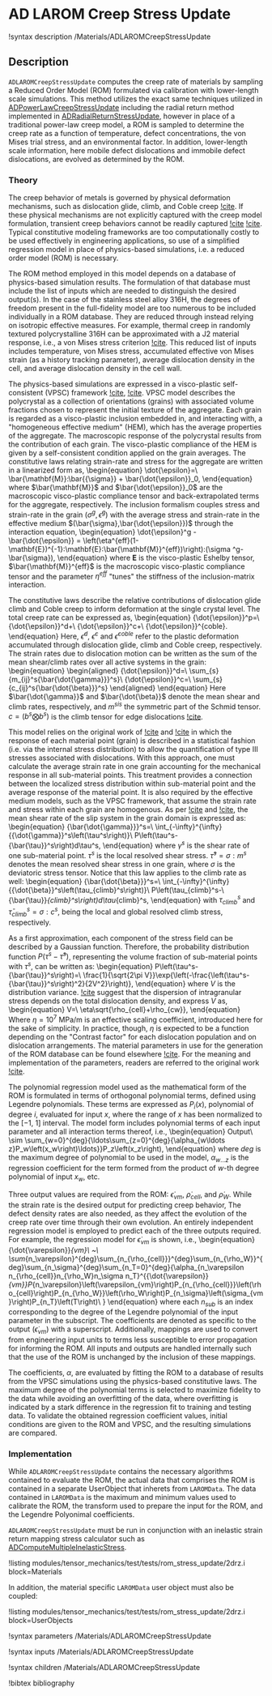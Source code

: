 # AD LAROM Creep Stress Update

!syntax description /Materials/ADLAROMCreepStressUpdate

## Description

`ADLAROMCreepStressUpdate` computes the creep rate of materials by sampling a Reduced Order Model (ROM) formulated
via calibration with lower-length scale simulations. This method utilizes the exact same techniques
utilized in [ADPowerLawCreepStressUpdate](/ADPowerLawCreepStressUpdate.md) including the radial
return method implemented in [ADRadialReturnStressUpdate](/ADRadialReturnStressUpdate.md), however
in place of a traditional power-law creep model, a ROM is sampled to determine the creep rate as a
function of temperature, defect concentrations, the von Mises trial stress, and an environmental
factor. In addition, lower-length scale information, here mobile defect dislocations and immobile
defect dislocations, are evolved as determined by the ROM.

### Theory

The creep behavior of metals is governed by physical deformation mechanisms, such as dislocation
glide, climb, and Coble creep [!cite](Asaro:1983kf). If these physical mechanisms are not
explicitly captured with the creep model formulation, transient creep behaviors cannot be readily
captured [!cite](Wen:2017hu) [!cite](Wen:wv). Typical constitutive modeling frameworks are too
computationally costly to be used effectively in engineering applications, so use of a simplified
regression model in place of physics-based simulations, i.e. a reduced order model (ROM) is
necessary.

The ROM method employed in this model depends on a database of physics-based simulation results. The
formulation of that database must include the list of inputs which are needed to distinguish the
desired output(s). In the case of the stainless steel alloy 316H, the degrees of freedom present in
the full-fidelity model are too numerous to be included individually in a ROM database. They are
reduced through instead relying on isotropic effective measures. For example, thermal creep in
randomly textured polycrystalline 316H can be approximated with a J2 material response, i.e., a von
Mises stress criterion [!cite](Hutchinson:1976dr). This reduced list of inputs includes temperature,
von Mises stress, accumulated effective von Mises strain (as a history tracking parameter), average
dislocation density in the cell, and average dislocation density in the cell wall.

The physics-based simulations are expressed in a visco-plastic self-consistent (VPSC) framework
[!cite](Lebensohn:1993gn), [!cite](Lebensohn:2007iq). VPSC model describes the polycrystal as a
collection of orientations (grains) with associated volume fractions chosen to represent the initial
texture of the aggregate. Each grain is regarded as a visco-plastic inclusion embedded in, and
interacting with, a "homogeneous effective medium" (HEM), which has the average properties of the
aggregate. The macroscopic response of the polycrystal results from the contribution of each grain.
The visco-plastic compliance of the HEM is given by a self-consistent condition applied on the grain
averages. The constitutive laws relating strain-rate and stress for the aggregate are written in a
linearized form as,
\begin{equation}
  \dot{\epsilon}=\ \bar{\mathbf{M}}:\bar{{\sigma}} + \bar{\dot{\epsilon}}_0,
\end{equation}
where $\bar{\mathbf{M}}$ and $\bar{\dot{\epsilon}}_0$ are the macroscopic visco-plastic compliance tensor
and back-extrapolated terms for the aggregate, respectively. The inclusion formalism couples stress
and strain-rate in the grain $(\sigma ^g,\dot{\epsilon}^g)$ with the average stress and strain-rate in the effective medium $(\bar{\sigma},\bar{\dot{\epsilon}})$ through the interaction equation,
\begin{equation}
  \dot{\epsilon}^g - \bar{\dot{\epsilon}} = \left(\eta^{eff}(1-\mathbf{E})^{-1}:\mathbf{E}:\bar{\mathbf{M}}^{eff})\right):(\sigma ^g-\bar{\sigma}),
\end{equation}
where $\mathbf{E}$ is the visco-plastic Eshelby tensor, $\bar{\mathbf{M}}^{eff}$ is the macroscopic
visco-plastic compliance tensor and the parameter $\eta^{eff}$ "tunes" the stiffness of the
inclusion-matrix interaction.

The constitutive laws describe the relative contributions of dislocation glide climb and Coble creep to inform
deformation at the single crystal level. The total creep rate can be expressed as,
\begin{equation}
  {\dot{\epsilon}}^p=\ {\dot{\epsilon}}^d+\ {\dot{\epsilon}}^c+\ {\dot{\epsilon}}^{coble}.
\end{equation}
Here, ${\dot{\epsilon}}^d$, ${\dot{\epsilon}}^c$ and  ${\dot{\epsilon}}^{coble}$ refer to the plastic
deformation accumulated through dislocation glide, climb and Coble creep, respectively. The strain
rates due to dislocation motion can be written as the sum of the mean shear/climb rates over all active systems in the grain:
\begin{equation}
  \begin{aligned}
    {\dot{\epsilon}}^d=\ \sum_{s}{m_{ij}^s{\bar{\dot{\gamma}}}^s}\\
    {\dot{\epsilon}}^c=\ \sum_{s}{c_{ij}^s{\bar{\dot{\beta}}}^s}
  \end{aligned}
\end{equation}
Here $\bar{\dot{\gamma}}$  and $\bar{\dot{\beta}}$ denote the mean shear and climb rates, respectively, and
$m^{sis}$ the symmetric part of the Schmid tensor. $c=(b^s\bigotimes b^s)$ is  the climb tensor for
edge dislocations [!cite](Lebensohn:2010hr).

This model relies on the original work of [!cite](Wang:2017fo) and [!cite](Wang:2016fs) in which the
response of each material point (grain) is described in a statistical fashion (i.e. via the internal
stress distribution) to allow the quantification of type III stresses associated with dislocations.
With this approach, one must calculate the average strain rate in one grain accounting for the
mechanical response in all sub-material points. This treatment provides a connection between the
localized stress distribution within sub-material point and the average response of the material
point.   It is also required by the effective medium models, such as the VPSC framework, that assume
the strain rate and stress within each grain are homogenous. As per [!cite](Wang:2017fo) and
[!cite](Wang:2016fs), the mean shear rate of the slip system in the grain domain is expressed as:
\begin{equation}
  {\bar{\dot{\gamma}}}^s=\ \int_{-\infty}^{\infty}{{\dot{\gamma}}^s\left(\tau^s\right)}\ P\left(\tau^s-{\bar{\tau}}^s\right)d\tau^s,
\end{equation}
where ${\dot{\gamma}}^s$ is the shear rate of one sub-material point. $\tau^s$ is the local resolved shear stress.
${\bar{\tau}}^s=\sigma :m^s$ denotes the mean resolved shear stress in one grain, where $\sigma$ is
the deviatoric stress tensor. Notice that this law applies to the climb rate as well:
\begin{equation}
  {\bar{\dot{\beta}}}^s=\ \int_{-\infty}^{\infty}{{\dot{\beta}}^s\left(\tau_{climb}^s\right)}\ P\left(\tau_{climb}^s-\ {\bar{\tau}}_{climb}^s\right)d\tau_{climb}^s,
\end{equation}
with $\tau_{climb}^s$ and ${\bar{\tau}}_{climb}^s=\sigma: c^s$, being the local and global resolved climb stress, respectively.

As a first approximation, each component of the stress field can be described by a Gaussian
function. Therefore, the probability distribution function $P\left(\tau^s-{\bar{\tau}}^s\right)$,
representing the volume fraction of sub-material points with $\tau^s$, can be written as:
\begin{equation}
  P\left(\tau^s-{\bar{\tau}}^s\right)=\ \frac{1}{\sqrt{2\pi V}}\exp{\left(-\frac{\left(\tau^s-{\bar{\tau}}^s\right)^2}{2V^2}\right)},
\end{equation}
where $V$ is the distribution variance. [!cite](Wang:2016fs) suggest that the dispersion of intragranular stress
depends on the total dislocation density, and express $V$ as,
\begin{equation}
  V=\ \eta\sqrt{\rho_{cell}+\rho_{cw}},
\end{equation}
Where $\eta={10}^7$ MPa/m is an effective scaling coefficient, introduced here for the sake of simplicity. In practice, though, $\eta$ is
expected to be a function depending on the "Contrast factor" for each dislocation population and on
dislocation arrangements. The material parameters in use for the generation of the ROM database can
be found elsewhere [!cite](Tallman:YBweFy2x). For the meaning and implementation of the parameters,
readers are referred to the original work [!cite](Wen:wv).


The polynomial regression model used as the mathematical form of the ROM is formulated in terms of orthogonal polynomial
terms, defined using Legendre polynomials. These terms are expressed as $P_i\left(x\right)$,
polynomial of degree $i$, evaluated for input $x$, where the range of $x$ has been normalized to the
$\left[-1,\ 1\right]$ interval. The model form includes polynomial terms of each input parameter and all interaction terms thereof, i.e.,
\begin{equation}
	Output\ \sim \sum_{w=0}^{deg}{\ldots\sum_{z=0}^{deg}{\alpha_{w\ldots z}P_w\left(x_w\right)\ldots}}P_z\left(x_z\right),
\end{equation}
where $deg$ is the maximum degree of polynomial to be used in the model, $\alpha_{w\ldots z}$ is the regression coefficient for the term formed from the
 product of $w$-th degree polynomial of input $x_w$, etc.

Three output values are required from the ROM: $\dot{\epsilon}_{vm}$, ${\dot{\rho}}_{cell}$, and
${\dot{\rho}}_W$. While the strain rate is the desired output for predicting creep behavior, The
defect density rates are also needed, as they affect the evolution of the creep rate over time
through their own evolution. An entirely independent regression model is employed to predict each of
the three outputs required. For example, the regression model for $\dot{\epsilon}_{vm}$ is shown, i.e.,
\begin{equation}
  {\dot{\varepsilon}}_{vm}\ ~\ \sum_{n_\varepsilon}^{deg}\sum_{n_{\rho_{cell}}}^{deg}\sum_{n_{\rho_W}}^{deg}\sum_{n_\sigma}^{deg}\sum_{n_T=0}^{deg}{\alpha_{n_\varepsilon n_{\rho_{cell}}n_{\rho_W}n_\sigma n_T}^{{\dot{\varepsilon}}_{vm}}P_{n_\varepsilon}\left(\varepsilon_{vm}\right)P_{n_{\rho_{cell}}}\left(\rho_{cell}\right)P_{n_{\rho_W}}\left(\rho_W\right)P_{n_\sigma}\left(\sigma_{vm}\right)P_{n_T}\left(T\right)\ }
\end{equation}
where each $n_{sub}$ is an index corresponding to the degree of the Legendre polynomial of the input parameter in the subscript. The coefficients are denoted
as specific to the output $(\dot{\epsilon}_{vm})$ with a superscript. Additionally, mappings are
used to convert from engineering input units to terms less susceptible to error propagation for
informing the ROM. All inputs and outputs are handled internally such that the use of the ROM is
unchanged by the inclusion of these mappings.

The coefficients, $\alpha$, are evaluated by fitting the ROM to a database of results from the VPSC
simulations using the physics-based constitutive laws. The maximum degree of the polynomial terms is
selected to maximize fidelity to the data while avoiding an overfitting of the data, where
overfitting is indicated by a stark difference in the regression fit to training and testing data.
To validate the obtained regression coefficient values, initial conditions are given to the ROM and
VPSC, and the resulting simulations are compared.  

### Implementation

While `ADLAROMCreepStressUpdate` contains the necessary algorithms contained to evaluate the ROM,
the actual data that comprises the ROM is contained in a separate UserObject that inherets from
`LAROMData`. The data contained in `LAROMData` is the maximum and minimum values used to calibrate
the ROM, the transform used to prepare the input for the ROM, and the Legendre Polyonimal
coefficients.

`ADLAROMCreepStressUpdate` must be run in conjunction with an inelastic strain return mapping stress
calculator such as [ADComputeMultipleInelasticStress](ADComputeMultipleInelasticStress.md).

!listing modules/tensor_mechanics/test/tests/rom_stress_update/2drz.i block=Materials

In addition, the material specific `LAROMData` user object must also be coupled:

!listing modules/tensor_mechanics/test/tests/rom_stress_update/2drz.i block=UserObjects

!syntax parameters /Materials/ADLAROMCreepStressUpdate

!syntax inputs /Materials/ADLAROMCreepStressUpdate

!syntax children /Materials/ADLAROMCreepStressUpdate

!bibtex bibliography
